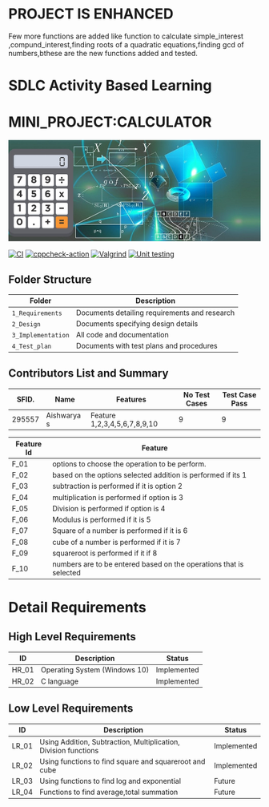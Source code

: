 #  PROJECT IS ENHANCED
Few more functions are added like function to calculate simple_interest ,compund_interest,finding roots of a quadratic equations,finding gcd of numbers,bthese are the new functions added and tested.

# SDLC Activity Based Learning
#  MINI_PROJECT:CALCULATOR 
![Banner](https://github.com/295557/Mini_Project/blob/main/1_Requirements/projcalculator.jpg)



[![CI](https://github.com/295557/Mini_Project/actions/workflows/main.yml/badge.svg)](https://github.com/295557/Mini_Project/actions/workflows/main.yml)
[![cppcheck-action](https://github.com/295557/Mini_Project/actions/workflows/cppcheck.yml/badge.svg)](https://github.com/295557/Mini_Project/actions/workflows/cppcheck.yml)
[![Valgrind](https://github.com/295557/Mini_Project/actions/workflows/valgrind.yml/badge.svg)](https://github.com/295557/Mini_Project/actions/workflows/valgrind.yml)
[![Unit testing](https://github.com/295557/Mini_Project/actions/workflows/unittest.yml/badge.svg)](https://github.com/295557/Mini_Project/actions/workflows/unittest.yml)

## Folder Structure
Folder             | Description
-------------------| -----------------------------------------
`1_Requirements`   | Documents detailing requirements and research
`2_Design`         | Documents specifying design details
`3_Implementation` | All code and documentation
`4_Test_plan`      | Documents with test plans and procedures

## Contributors List and Summary

SFID.  |  Name      |    Features                       |   No Test Cases|  Test Case Pass|
-------|----------- |-----------------------------------|----------------|----------------|
295557 | Aishwarya s  | Feature 1,2,3,4,5,6,7,8,9,10    |9                |9   

| Feature Id | Feature |
| -----------|---------|
|F_01| options to choose the operation to be perform.|
|F_02| based on the options selected addition is performed if its 1 |
|F_03| subtraction is performed if it is option 2 |
|F_04| multiplication is performed if option is 3 |
|F_05| Division is performed if option is 4|
|F_06| Modulus is performed if it is 5|
|F_07| Square of a number is performed if it is 6|
|F_08| cube of a number is performed if it is 7 |
|F_09| squareroot is performed if it if 8 |
|F_10| numbers are to be entered based on the operations that is selected|
# Detail Requirements

## High Level Requirements

|      ID          |Description                          |Status                         |
|----------------|-------------------------------|-----------------------------|
|HR_01|Operating System (Windows 10)      |Implemented            |
|HR_02|C language            |Implemented|

## Low Level Requirements

|      ID          |Description                          |Status                         |
|----------------|-------------------------------|-----------------------------|
|LR_01| Using Addition, Subtraction, Multiplication, Division functions        |Implemented            |
|LR_02|Using functions to find square and squareroot and cube          |Implemented|
|LR_03|Using functions to find log and exponential   |Future|
|LR_04|Functions to find average,total summation|Future|
